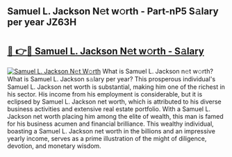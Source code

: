 ## Samuel L. Jackson N𝚎t w𝚘rth - Part-nP5 S𝚊lary per year JZ63H

# <h2><a href="http://gc1huu.nevu.top/?p=Samuel+L.+Jackson">🔗 👉🔴 Samuel L. Jackson N𝚎t w𝚘rth - S𝚊lary</a></h2>

[![Samuel L. Jackson N𝚎t W𝚘rth](https://i.imgur.com/Oavwk0R.jpeg)](http://gc1huu.nevu.top/?p=Samuel+L.+Jackson)
What is Samuel L. Jackson n𝚎t w𝚘rth? What is Samuel L. Jackson s𝚊lary per year?
This prosperous individual's Samuel L. Jackson net worth is substantial, making him one of the richest in his sector. His income from his employment is considerable, but it is eclipsed by Samuel L. Jackson net worth, which is attributed to his diverse business activities and extensive real estate portfolio. With a Samuel L. Jackson net worth placing him among the elite of wealth, this man is famed for his business acumen and financial brilliance. This wealthy individual, boasting a Samuel L. Jackson net worth in the billions and an impressive yearly income, serves as a prime illustration of the might of diligence, devotion, and monetary wisdom.
